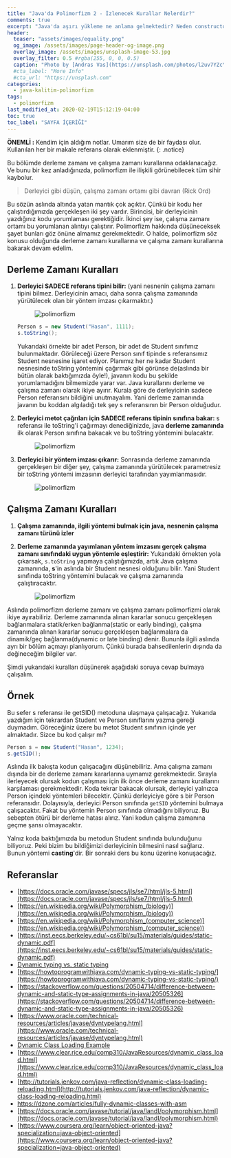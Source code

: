 ```yaml
---
title: "Java'da Polimorfizm 2 - İzlenecek Kurallar Nelerdir?"
comments: true
excerpt: "Java'da aşırı yükleme ne anlama gelmektedir? Neden constructor'larda overloading metotlara ihtiyaç duyarız ve overload yaparken uymamız gereken bir kural var mıdır gibi soruları cevaplamaya çalışacağız."
header:
  teaser: "assets/images/equality.png"
  og_image: /assets/images/page-header-og-image.png
  overlay_image: /assets/images/unsplash-image-53.jpg
  overlay_filter: 0.5 #rgba(255, 0, 0, 0.5)
  caption: "Photo by [Andras Vas](https://unsplash.com/photos/l2uv7YZcYDE) on Unsplash"
  #cta_label: "More Info"
  #cta_url: "https://unsplash.com"
categories:
  - java-kalitim-polimorfizm
tags:
  - polimorfizm
last_modified_at: 2020-02-19T15:12:19-04:00
toc: true
toc_label: "SAYFA İÇERİĞİ"
---
```




**ÖNEMLİ :** Kendim için aldığım notlar. Umarım size de bir faydası olur. Kullanılan her bir makale referans olarak eklenmiştir.
{: .notice}


Bu bölümde derleme zamanı ve çalışma zamanı kurallarına odaklanacağız. Ve bunu bir kez anladığınızda, polimorfizm ile ilişkili görünebilecek tüm sihir kaybolur.

> Derleyici gibi düşün, çalışma zamanı ortamı gibi davran (Rick Ord)

Bu sözün aslında altında yatan mantık çok açıktır. Çünkü bir kodu her çalıştırdığımızda gerçekleşen iki şey vardır. Birincisi, bir derleyicinin yazdığınız kodu yorumlaması gerektiğidir. İkinci şey ise, çalışma zamanı ortamı bu yorumlanan alıntıyı çalıştırır. Polimorfizm hakkında düşüneceksek şayet bunları göz önüne almamız gerekmektedir. O halde, polimorfizm söz konusu olduğunda derleme zamanı kurallarına ve çalışma zamanı kurallarına bakarak devam edelim.

## Derleme Zamanı Kuralları

1. **Derleyici SADECE referans tipini bilir:** (yani nesnenin çalışma zamanı tipini bilmez. Derleyicinin amacı, daha sonra çalışma zamanında yürütülecek olan bir yöntem imzası çıkarmaktır.)

    <figure style="width: 200px" class="align-center">
      <img src="{{ site.url }}{{ site.baseurl }}/assets/images/2020-06-29-Java-polimorfizm2/uml1.png" alt="polimorfizm">
      <figcaption></figcaption>
    </figure>

    ```java
    Person s = new Student("Hasan", 1111);
    s.toString();
    ```

      Yukarıdaki örnekte bir adet Person, bir adet de Student sınıfımız bulunmaktadır.  Görüleceği üzere Person sınıf tipinde s referansımız Student nesnesine işaret ediyor. Planımız her ne kadar Student nesnesinde toString yöntemini çağırmak gibi görünse de(aslında bir bütün olarak baktığımızda öyle!), javanın kodu bu şekilde yorumlamadığını bilmemizde yarar var. Java kurallarını derleme ve çalışma zamanı olarak ikiye ayırır. Kurala göre de derleyicinin sadece Person referansını bildiğini unutmayalım. Yani derleme zamanında javanın bu koddan algıladığı tek şey s referansının bir Person olduğudur.

2. **Derleyici metot çağrıları için SADECE referans tipinin sınıfına bakar:** s referansı ile toString'i çağırmayı denediğinizde, java **derleme zamanında** ilk olarak Person sınıfına bakacak ve bu toString yöntemini bulacaktır.

    <figure style="width: 600px" class="align-center">
      <img src="{{ site.url }}{{ site.baseurl }}/assets/images/2020-06-29-Java-polimorfizm2/uml2.png" alt="polimorfizm">
      <figcaption></figcaption>
    </figure>


3. **Derleyici bir yöntem imzası çıkarır:** Sonrasında derleme zamanında gerçekleşen bir diğer şey, çalışma zamanında yürütülecek parametresiz bir toString yöntemi imzasının derleyici tarafından yayımlanmasıdır.

    <figure style="width: 600px" class="align-center">
      <img src="{{ site.url }}{{ site.baseurl }}/assets/images/2020-06-29-Java-polimorfizm2/uml3.png" alt="polimorfizm">
      <figcaption></figcaption>
    </figure>


## Çalışma Zamanı Kuralları

1. **Çalışma zamanında, ilgili yöntemi bulmak için java, nesnenin çalışma zamanı türünü izler**
2. **Derleme zamanında yayımlanan yöntem imzasını gerçek çalışma zamanı sınıfındaki uygun yöntemle eşleştirir:** Yukarıdaki örnekten yola çıkarsak, ``s.toString`` yapmaya çalıştığımızda, artık Java çalışma zamanında, **s**'in aslında bir Student nesnesi olduğunu bilir. Yani Student sınıfında toString yöntemini bulacak ve çalışma zamanında çalıştıracaktır.

    <figure style="width: 600px" class="align-center">
      <img src="{{ site.url }}{{ site.baseurl }}/assets/images/2020-06-29-Java-polimorfizm2/uml3.png" alt="polimorfizm">
      <figcaption></figcaption>
    </figure>

Aslında polimorfizm derleme zamanı ve çalışma zamanı polimorfizmi olarak ikiye ayırabiliriz. Derleme zamanında alınan kararlar sonucu gerçekleşen bağlanmalara statik/erken bağlanma(static or early binding), çalışma zamanında alınan kararlar sonucu gerçekleşen bağlanmalara da dinamik/geç bağlanma(dynamic or late binding) denir. Bununla ilgili aslında ayrı bir bölüm açmayı planlıyorum. Çünkü burada bahsedilenlerin dışında da değineceğim bilgiler var.

Şimdi yukarıdaki kuralları düşünerek aşağıdaki soruya cevap bulmaya çalışalım.

## Örnek

Bu sefer s referansı ile getSID() metoduna ulaşmaya çalışacağız. Yukarıda yazdığım için tekrardan Student ve Person sınıflarını yazma gereği duymadım. Göreceğiniz üzere bu metot Student sınıfının içinde yer almaktadır. Sizce bu kod çalışır mı?

```java
Person s = new Student("Hasan", 1234);
s.getSID();
```

Aslında ilk bakışta kodun çalışacağını düşünebiliriz. Ama çalışma zamanı dışında bir de derleme zamanı kararlarına uymamız gerekmektedir. Sırayla ilerleyecek olursak kodun çalışması için ilk önce derleme zamanı kurallarını karşılaması gerekmektedir. Koda tekrar bakacak olursak, derleyici yalnızca Person içindeki yöntemleri bilecektir. Çünkü derleyiciye göre s bir Person referansıdır. Dolayısıyla, derleyici Person sınıfında ``getSID`` yöntemini bulmaya çalışacaktır. Fakat bu yöntemin Person sınıfında olmadığını biliyoruz. Bu sebepten ötürü bir derleme hatası alırız. Yani kodun çalışma zamanına geçme şansı olmayacaktır.

Yalnız koda baktığımızda bu metodun Student sınıfında bulunduğunu biliyoruz. Peki bizim bu bildiğimizi derleyicinin bilmesini nasıl sağlarız. Bunun yöntemi **casting**'dir. Bir sonraki ders bu konu üzerine konuşacağız.


## Referanslar
* [https://docs.oracle.com/javase/specs/jls/se7/html/jls-5.html](https://docs.oracle.com/javase/specs/jls/se7/html/jls-5.html)
* [https://en.wikipedia.org/wiki/Polymorphism_(biology)](https://en.wikipedia.org/wiki/Polymorphism_(biology))
* [https://en.wikipedia.org/wiki/Polymorphism_(computer_science)](https://en.wikipedia.org/wiki/Polymorphism_(computer_science))
* [https://inst.eecs.berkeley.edu/~cs61bl/su15/materials/guides/static-dynamic.pdf](https://inst.eecs.berkeley.edu/~cs61bl/su15/materials/guides/static-dynamic.pdf)
* [Dynamic typing vs. static typing](https://docs.oracle.com/cd/E57471_01/bigData.100/extensions_bdd/src/cext_transform_typing.html#:~:text=First%2C%20dynamically%2Dtyped%20languages%20perform,type%20checking%20at%20compile%20time.&text=If%20a%20script%20written%20in,the%20errors%20have%20been%20fixed.)
* [https://howtoprogramwithjava.com/dynamic-typing-vs-static-typing/](https://howtoprogramwithjava.com/dynamic-typing-vs-static-typing/)
* [https://stackoverflow.com/questions/20504714/difference-between-dynamic-and-static-type-assignments-in-java/20505326](https://stackoverflow.com/questions/20504714/difference-between-dynamic-and-static-type-assignments-in-java/20505326)
* [https://www.oracle.com/technical-resources/articles/javase/dyntypelang.html](https://www.oracle.com/technical-resources/articles/javase/dyntypelang.html)
* [Dynamic Class Loading Example](https://examples.javacodegeeks.com/core-java/dynamic-class-loading-example/)
* [https://www.clear.rice.edu/comp310/JavaResources/dynamic_class_load.html](https://www.clear.rice.edu/comp310/JavaResources/dynamic_class_load.html)
* [http://tutorials.jenkov.com/java-reflection/dynamic-class-loading-reloading.html](http://tutorials.jenkov.com/java-reflection/dynamic-class-loading-reloading.html)
* https://dzone.com/articles/fully-dynamic-classes-with-asm
* [https://docs.oracle.com/javase/tutorial/java/IandI/polymorphism.html](https://docs.oracle.com/javase/tutorial/java/IandI/polymorphism.html)
* [https://www.coursera.org/learn/object-oriented-java?specialization=java-object-oriented](https://www.coursera.org/learn/object-oriented-java?specialization=java-object-oriented)
